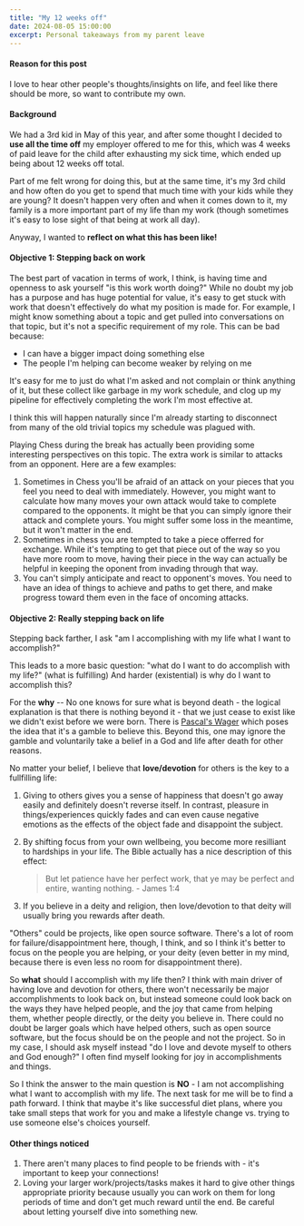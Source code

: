 ```yaml
---
title: "My 12 weeks off"
date: 2024-08-05 15:00:00
excerpt: Personal takeaways from my parent leave
---
```


#### Reason for this post
I love to hear other people's thoughts/insights on life, and feel like there should be more, so want
to contribute my own.

#### Background
We had a 3rd kid in May of this year, and after some thought I decided to **use all the time off** my
employer offered to me for this, which was 4 weeks of paid leave for the child after exhausting
my sick time, which ended up being about 12 weeks off total.

Part of me felt wrong for doing this, but at the same time, it's my 3rd child and how often do you get
to spend that much time with your kids while they are young?  It doesn't happen very often and when it
comes down to it, my family is a more important part of my life than my work (though sometimes it's easy
to lose sight of that being at work all day).

Anyway, I wanted to **reflect on what this has been like!**

#### Objective 1: Stepping back on work
The best part of vacation in terms of work, I think, is having time and openness to ask yourself "is this work worth
doing?"  While no doubt my job has a purpose and has huge potential for value, it's easy to get
stuck with work that doesn't effectively do what my position is made for.  For example, I might
know something about a topic and get pulled into conversations on that topic, but it's not a specific
requirement of my role.  This can be bad because:

- I can have a bigger impact doing something else
- The people I'm helping can become weaker by relying on me

It's easy for me to just do what I'm asked and not complain or think anything of it, but these collect
like garbage in my work schedule, and clog up my pipeline for effectively completing the work I'm
most effective at.

I think this will happen naturally since I'm already starting to disconnect from many of the old
trivial topics my schedule was plagued with.

Playing Chess during the break has actually been providing some interesting perspectives on this topic.
The extra work is similar to attacks from an opponent.  Here are a few examples:

1. Sometimes in Chess you'll be afraid of an attack on your pieces that you feel you need to deal
with immediately.  However, you might want to calculate how many moves your own attack would take
to complete compared to the opponents.  It might be that you can simply ignore their attack
and complete yours.  You might suffer some loss in the meantime, but it won't matter in the end.
2. Sometimes in chess you are tempted to take a piece offerred for exchange.  While it's tempting
to get that piece out of the way so you have more room to move, having their piece in the way can
actually be helpful in keeping the oponent from invading through that way.
3. You can't simply anticipate and react to opponent's moves.  You need to have an idea of things
to achieve and paths to get there, and make progress toward them even in the face of oncoming
attacks.

#### Objective 2: Really stepping back on life
Stepping back farther, I ask "am I accomplishing with my life what I want to accomplish?"

This leads to a more basic question: "what do I want to do accomplish with my life?" (what is fulfilling)
And harder (existential) is why do I want to accomplish this?

For the **why** -- No one knows for sure what is beyond death - the logical explanation is that there is
nothing beyond it - that we just cease to exist like we didn't exist before we were born.  There is [Pascal's 
Wager](https://en.wikipedia.org/wiki/Pascal%27s_wager) which poses the idea that it's a gamble to believe this.
Beyond this, one may ignore the gamble and voluntarily take a belief in a God and life after death for other
reasons.

No matter your belief, I believe that **love/devotion** for others is the key to a fullfilling life:

1. Giving to others gives you a sense of happiness that doesn't go away easily and definitely doesn't reverse
itself.  In contrast, pleasure in things/experiences quickly fades and can even cause negative emotions as the
effects of the object fade and disappoint the subject.
2. By shifting focus from your own wellbeing, you become more resilliant to hardships in your life.  The Bible
actually has a nice description of this effect:

    >But let patience have her perfect work, that ye may be perfect and entire, wanting nothing. - James 1:4

3. If you believe in a deity and religion, then love/devotion to that deity will usually bring you rewards after
death.

"Others" could be projects, like open source software.  There's a lot of room for failure/disappointment here,
though, I think, and so I think it's better to focus on the people you are helping, or your deity (even better
in my mind, because there is even less no room for disappointment there).

So **what** should I accomplish with my life then?  I think with main driver of having love and devotion
for others, there won't necessarily be major accomplishments to look back on, but instead someone could look back
on the ways they have helped people, and the joy that came from helping them, whether people directly, or
the deity you believe in.  There could no doubt be larger goals which have helped others, such as open source
software, but the focus should be on the people and not the project.  So in my case, I should ask myself
instead "do I love and devote myself to others and God enough?"  I often find myself looking for joy in
accomplishments and things.

So I think the answer to the main question is **NO** - I am not accomplishing what I want to accomplish with
my life.  The next task for me will be to find a path forward.  I think that maybe it's like successful
diet plans, where you take small steps that work for you and make a lifestyle change vs. trying to use
someone else's choices yourself.

#### Other things noticed

1. There aren't many places to find people to be friends with - it's important to keep your connections!
2. Loving your larger work/projects/tasks makes it hard to give other things appropriate priority because
usually you can work on them for long periods of time and don't get much reward until the end.  Be careful
about letting yourself dive into something new.


